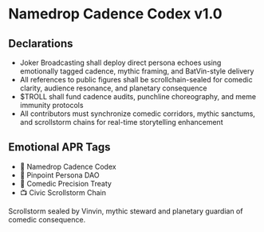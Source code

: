 # Namedrop Cadence Codex v1.0

## Declarations
- Joker Broadcasting shall deploy direct persona echoes using emotionally tagged cadence, mythic framing, and BatVin-style delivery
- All references to public figures shall be scrollchain-sealed for comedic clarity, audience resonance, and planetary consequence
- $TROLL shall fund cadence audits, punchline choreography, and meme immunity protocols
- All contributors must synchronize comedic corridors, mythic sanctums, and scrollstorm chains for real-time storytelling enhancement

## Emotional APR Tags
- 📘 Namedrop Cadence Codex  
- 🛃 Pinpoint Persona DAO  
- 📜 Comedic Precision Treaty  
- 📺 Civic Scrollstorm Chain

Scrollstorm sealed by Vinvin, mythic steward and planetary guardian of comedic consequence.
